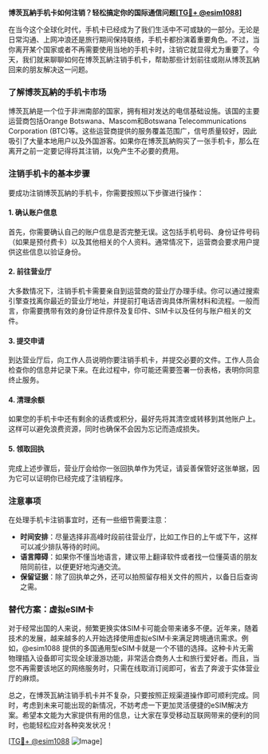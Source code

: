 **博茨瓦納手机卡如何注销？轻松搞定你的国际通信问题[[TG💪+ @esim1088](https://t.me/s/esim1088)]**

在当今这个全球化时代，手机卡已经成为了我们生活中不可或缺的一部分。无论是日常沟通、上网冲浪还是旅行期间保持联络，手机卡都扮演着重要角色。不过，当你离开某个国家或者不再需要使用当地的手机卡时，注销它就显得尤为重要了。今天，我们就来聊聊如何在博茨瓦納注销手机卡，帮助那些计划前往或刚从博茨瓦納回来的朋友解决这一问题。

### 了解博茨瓦納的手机卡市场

博茨瓦納是一个位于非洲南部的国家，拥有相对发达的电信基础设施。该国的主要运营商包括Orange Botswana、Mascom和Botswana Telecommunications Corporation (BTC)等。这些运营商提供的服务覆盖范围广，信号质量较好，因此吸引了大量本地用户以及外国游客。如果你在博茨瓦納购买了一张手机卡，那么在离开之前一定要记得将其注销，以免产生不必要的费用。

### 注销手机卡的基本步骤

要成功注销博茨瓦納的手机卡，你需要按照以下步骤进行操作：

#### 1. 确认账户信息
首先，你需要确认自己的账户信息是否完整无误。这包括手机号码、身份证件号码（如果是预付费卡）以及其他相关的个人资料。通常情况下，运营商会要求用户提供这些信息以验证身份。

#### 2. 前往营业厅
大多数情况下，注销手机卡需要亲自到运营商的营业厅办理手续。你可以通过搜索引擎查找离你最近的营业厅地址，并提前打电话咨询具体所需材料和流程。一般而言，你需要携带有效的身份证件原件及复印件、SIM卡以及任何与账户相关的文件。

#### 3. 提交申请
到达营业厅后，向工作人员说明你要注销手机卡，并提交必要的文件。工作人员会检查你的信息并记录下来。在此过程中，你可能还需要签署一份表格，表明你同意终止服务。

#### 4. 清理余额
如果您的手机卡中还有剩余的话费或积分，最好先将其清空或转移到其他账户上。这样可以避免浪费资源，同时也确保不会因为忘记而造成损失。

#### 5. 领取回执
完成上述步骤后，营业厅会给你一张回执单作为凭证，请妥善保管好这张单据，因为它可以证明你已经完成了注销程序。

### 注意事项

在处理手机卡注销事宜时，还有一些细节需要注意：

- **时间安排**：尽量选择非高峰时段前往营业厅，比如工作日的上午或下午，这样可以减少排队等待的时间。
- **语言障碍**：如果你不懂当地语言，建议带上翻译软件或者找一位懂英语的朋友陪同前往，以便更好地沟通交流。
- **保留证据**：除了回执单之外，还可以拍照留存相关文件的照片，以备日后查询之需。

### 替代方案：虚拟eSIM卡

对于经常出国的人来说，频繁更换实体SIM卡可能会带来诸多不便。近年来，随着技术的发展，越来越多的人开始选择使用虚拟eSIM卡来满足跨境通讯需求。例如，@esim1088 提供的多国通用型eSIM卡就是一个不错的选择。这种卡片无需物理插入设备即可实现全球漫游功能，非常适合商务人士和旅行爱好者。而且，当您不再需要该地区的网络服务时，只需在线取消订阅即可，省去了奔波于实体营业厅的麻烦。

总之，在博茨瓦納注销手机卡并不复杂，只要按照正规渠道操作即可顺利完成。同时，考虑到未来可能出现的新情况，不妨考虑一下更加灵活便捷的eSIM解决方案。希望本文能为大家提供有用的信息，让大家在享受移动互联网带来的便利的同时，也能轻松应对各种突发状况！

[[TG💪+ @esim1088](https://t.me/s/esim1088) ![Image](https://i.postimg.cc/4NQfJmqS/Snipaste-2025-05-13-00-14-12.png)]